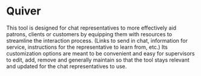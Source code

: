 # Quiver
This tool is designed for chat representatives to more effectively aid patrons, clients or customers by equipping them with resources to streamline the interaction process. (Links to send in chat, information for service, instructions for the representative to learn from, etc.) Its customization options are meant to be convenient and easy for supervisors to edit, add, remove and generally maintain so that the tool stays relevant and updated for the chat representatives to use. 
